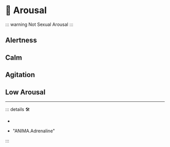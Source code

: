 # 💜 <anima>Arousal</anima>

::: warning Not Sexual Arousal
:::

## Alertness

## Calm

## Agitation

## Low Arousal

---

<!-- =================================================== -->
<!-- =================================================== -->
<!-- =================================================== -->
<!-- =================================================== -->
<!-- =================================================== -->
::: details 🛠

-

- "ANIMA.Adrenaline"

:::
